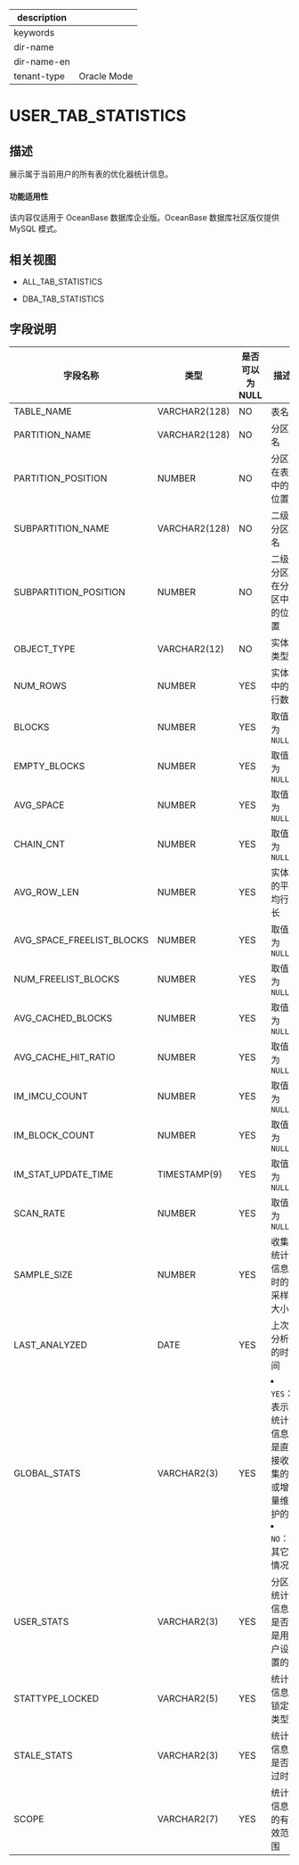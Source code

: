 |description||
|---|---|
|keywords||
|dir-name||
|dir-name-en||
|tenant-type|Oracle Mode|

USER_TAB_STATISTICS
========================================

描述
--------------------

展示属于当前用户的所有表的优化器统计信息。

  <main id="notice" >
    <h4>功能适用性</h4>
    <p>该内容仅适用于 OceanBase 数据库企业版。OceanBase 数据库社区版仅提供 MySQL 模式。</p>
  </main>

相关视图
----------------------

* ALL_TAB_STATISTICS
  
* DBA_TAB_STATISTICS
  
字段说明
----------------------

|           字段名称            |      类型       | **是否可以为 NULL** |                                                               描述                                                               |
|---------------------------|---------------|----------------|--------------------------------------------------------------------------------------------------------------------------------|
| TABLE_NAME                | VARCHAR2(128) | NO             | 表名                                          |
| PARTITION_NAME            | VARCHAR2(128) | NO             | 分区名                                         |
| PARTITION_POSITION        | NUMBER        | NO             | 分区在表中的位置                                    |
| SUBPARTITION_NAME         | VARCHAR2(128) | NO             | 二级分区名                                       |
| SUBPARTITION_POSITION     | NUMBER        | NO             | 二级分区在分区中的位置                                 |
| OBJECT_TYPE               | VARCHAR2(12)  | NO             | 实体类型                                        |
| NUM_ROWS                  | NUMBER        | YES            | 实体中的行数                                      |
| BLOCKS                    | NUMBER        | YES            | 取值为 `NULL`                                  |
| EMPTY_BLOCKS              | NUMBER        | YES            | 取值为 `NULL`                                  |
| AVG_SPACE                 | NUMBER        | YES            | 取值为 `NULL`                                  |
| CHAIN_CNT                 | NUMBER        | YES            | 取值为 `NULL`                                  |
| AVG_ROW_LEN               | NUMBER        | YES            | 实体的平均行长                                     |
| AVG_SPACE_FREELIST_BLOCKS | NUMBER        | YES            | 取值为 `NULL`                                  |
| NUM_FREELIST_BLOCKS       | NUMBER        | YES            | 取值为 `NULL`                                  |
| AVG_CACHED_BLOCKS         | NUMBER        | YES            | 取值为 `NULL`                                  |
| AVG_CACHE_HIT_RATIO       | NUMBER        | YES            | 取值为 `NULL`                                  |
| IM_IMCU_COUNT             | NUMBER        | YES            | 取值为 `NULL`                                  |
| IM_BLOCK_COUNT            | NUMBER        | YES            | 取值为 `NULL`                                  |
| IM_STAT_UPDATE_TIME       | TIMESTAMP(9)  | YES            | 取值为 `NULL`                                  |
| SCAN_RATE                 | NUMBER        | YES            | 取值为 `NULL`                                  |
| SAMPLE_SIZE               | NUMBER        | YES            | 收集统计信息时的采样大小                                |
| LAST_ANALYZED             | DATE          | YES            | 上次分析的时间                                     |
| GLOBAL_STATS              | VARCHAR2(3)   | YES            | <li> `YES`：表示统计信息是直接收集的或增量维护的   <li> `NO`：其它情况    |
| USER_STATS                | VARCHAR2(3)   | YES            | 分区统计信息是否是用户设置的                              |
| STATTYPE_LOCKED           | VARCHAR2(5)   | YES            | 统计信息锁定类型                                    |
| STALE_STATS               | VARCHAR2(3)   | YES            | 统计信息是否过时                                    |
| SCOPE                     | VARCHAR2(7)   | YES            | 统计信息的有效范围                                   |
